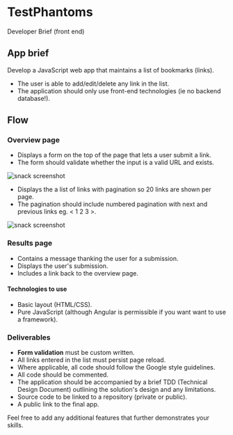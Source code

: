 # TestPhantoms

Developer Brief (front end)

## App brief

Develop a JavaScript web app that maintains a list of bookmarks (links).
 
- The user is able to add/edit/delete any link in the list.  
- The application should only use front-end technologies (ie no backend database!).

## Flow

### Overview page

- Displays a form on the top of the page that lets a user submit a link. 
- The form should validate whether the input is a valid URL and exists.

![snack screenshot](https://www.dropbox.com/s/hwulb11jsrdfoee/ezgif.com-video-to-gif.gif?raw=1)


- Displays the a list of links with pagination so 20 links are shown per page. 
- The pagination should include numbered pagination with next and previous links eg. < 1 2 3 >.


![snack screenshot](https://www.dropbox.com/s/akk2qmxaz22fd29/pagination-video-to-gif.gif?raw=1)

### Results page

- Contains a message thanking the user for a submission.
- Displays the user's submission.
- Includes a link back to the overview page.

#### Technologies to use

- Basic layout (HTML/CSS).
- Pure JavaScript (although Angular is permissible if you want want to use a framework).

### Deliverables

- **Form validation** must be custom written.
- All links entered in the list must persist page reload.
- Where applicable, all code should follow the Google style guidelines.
- All code should be commented.
- The application should be accompanied by a brief TDD (Technical Design Document) outlining the solution's design and any limitations.
- Source code to be linked to a repository (private or public).
- A public link to the final app.

Feel free to add any additional features that further demonstrates your skills.
